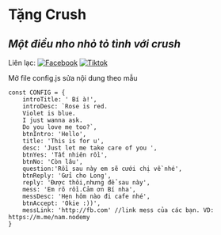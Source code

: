 # Tặng Crush
## _Một điều nho nhỏ tỏ tình với crush_

Liên lạc: 
[![Facebook](https://i.imgur.com/GRqy96ts.jpg)](https://www.facebook.com/nam.nodemy)
[![Tiktok](https://i.imgur.com/Nbfl1E7t.jpg)](https://www.tiktok.com/@manindev)

Mở file config.js sửa nội dung theo mẫu
```
const CONFIG = {
    introTitle: ' Bí à!',
    introDesc: `Rose is red.
    Violet is blue. 
    I just wanna ask.
    Do you love me too?`,
    btnIntro: 'Hello',
    title: 'This is for u',
    desc: 'Just let me take care of you ',
    btnYes: 'Tất nhiên rồi',
    btnNo: 'Còn lâu',
    question:'Rồi sau này em sẽ cưới chị về nhé',
    btnReply: 'Gửi cho Long',
    reply: 'Được thôi,nhưng để sau này',
    mess: 'Em rõ rồi.Cảm ơn Bí nha',
    messDesc: 'Hẹn hôm nào đi cafe nhé',
    btnAccept: 'Okie :))',
    messLink: 'http://fb.com' //link mess của các bạn. VD: https://m.me/nam.nodemy
}
```


